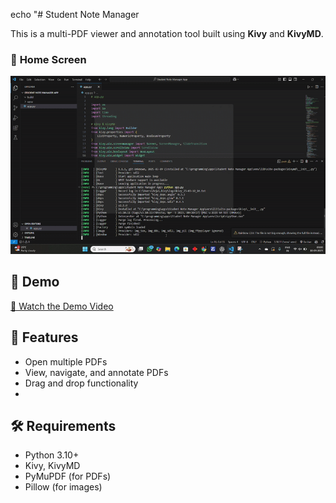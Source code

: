 echo "# Student Note Manager

This is a multi-PDF viewer and annotation tool built using **Kivy** and **KivyMD**.
### 📌 **Home Screen**
![Home Screen](image.png)

## 🎥 Demo
[🎥 Watch the Demo Video](https://github.com/pathkiteja/Student-Note-Manager/blob/main/demo.mp4)

## 🚀 Features
- Open multiple PDFs
- View, navigate, and annotate PDFs
- Drag and drop functionality
- 
## 🛠 Requirements
- Python 3.10+
- Kivy, KivyMD
- PyMuPDF (for PDFs)
- Pillow (for images)
